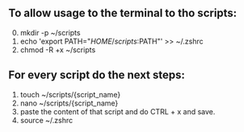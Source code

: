 ## To allow usage to the terminal to tho scripts:

0. mkdir -p ~/scripts
1. echo 'export PATH="$HOME/scripts:$PATH"' >> ~/.zshrc
2. chmod -R +x ~/scripts

## For every script do the next steps:

1. touch ~/scripts/{script_name}
2. nano ~/scripts/{script_name}
3. paste the content of that script and do CTRL + x and save.
4. source ~/.zshrc
